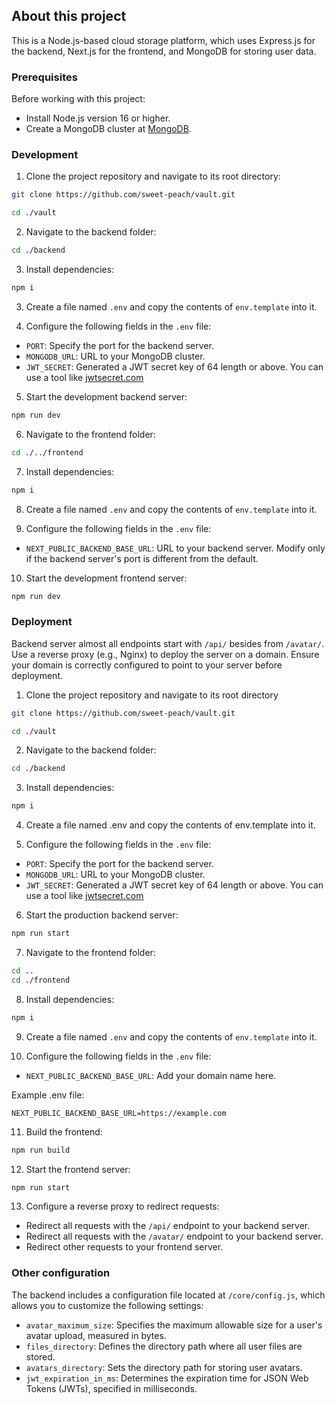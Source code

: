 
## About this project

This is a Node.js-based cloud storage platform, which uses Express.js for the backend, Next.js for the frontend, and MongoDB for storing user data.

### Prerequisites
Before working with this project:
- Install Node.js version 16 or higher.
- Create a MongoDB cluster at [MongoDB](https://www.mongodb.com/).

### Development
1. Clone the project repository and navigate to its root directory:
```bash
git clone https://github.com/sweet-peach/vault.git
```
```bash
cd ./vault
```
2. Navigate to the backend folder:
```bash
cd ./backend
``` 
3. Install dependencies:
```bash
npm i
``` 
3. Create a file named `.env` and copy the contents of `env.template` into it.

4. Configure the following fields in the `.env` file:

- `PORT`: Specify the port for the backend server.
- `MONGODB_URL`: URL to your MongoDB cluster.
- `JWT_SECRET`: Generated a JWT secret key of 64 length or above. You can use a tool like [jwtsecret.com](https://jwtsecret.com/generate)

5. Start the development backend server:

```bash
npm run dev
``` 
6. Navigate to the frontend folder:
```bash
cd ./../frontend
``` 
7. Install dependencies:
```bash
npm i
``` 
8. Create a file named ```.env``` and copy the contents of ```env.template``` into it.

9. Configure the following fields in the ```.env``` file:

- ```NEXT_PUBLIC_BACKEND_BASE_URL```: URL to your backend server. Modify only if the backend server's port is different from the default.

10. Start the development frontend  server:
 ```bash
npm run dev
``` 

### Deployment
Backend server almost all endpoints start with `/api/` besides from `/avatar/`. Use a reverse proxy (e.g., Nginx) to deploy the server on a domain. Ensure your domain is correctly configured to point to your server before deployment.

1. Clone the project repository and navigate to its root directory
```bash
git clone https://github.com/sweet-peach/vault.git
```
```bash
cd ./vault
```

2. Navigate to the backend folder:
```bash
cd ./backend
``` 

3. Install dependencies:
```bash
npm i
``` 

4. Create a file named .env and copy the contents of env.template into it.

5. Configure the following fields in the `.env` file:

- `PORT`: Specify the port for the backend server.
- `MONGODB_URL`: URL to your MongoDB cluster.
- `JWT_SECRET`: Generated a JWT secret key of 64 length or above. You can use a tool like [jwtsecret.com](https://jwtsecret.com/generate)

6. Start the production backend server:
```bash
npm run start
``` 
7. Navigate to the frontend folder:
```bash
cd ..
cd ./frontend
``` 
8. Install dependencies:
```bash
npm i
``` 
9. Create a file named `.env` and copy the contents of `env.template` into it.

10. Configure the following fields in the `.env` file:

- `NEXT_PUBLIC_BACKEND_BASE_URL`: Add your domain name here.

Example .env file:
```
NEXT_PUBLIC_BACKEND_BASE_URL=https://example.com
```

11. Build the frontend:
 ```bash
npm run build
```

12. Start the frontend server:
 ```bash
npm run start
```
13. Configure a reverse proxy to redirect requests:
- Redirect all requests with the `/api/` endpoint to your backend server.
- Redirect all requests with the `/avatar/` endpoint to your backend server.
- Redirect other requests to your frontend server.

### Other configuration
The backend includes a configuration file located at `/core/config.js`, which allows you to customize the following settings:
- `avatar_maximum_size`: Specifies the maximum allowable size for a user's avatar upload, measured in bytes.
- `files_directory`: Defines the directory path where all user files are stored.
- `avatars_directory`: Sets the directory path for storing user avatars.
- `jwt_expiration_in_ms`: Determines the expiration time for JSON Web Tokens (JWTs), specified in milliseconds.


